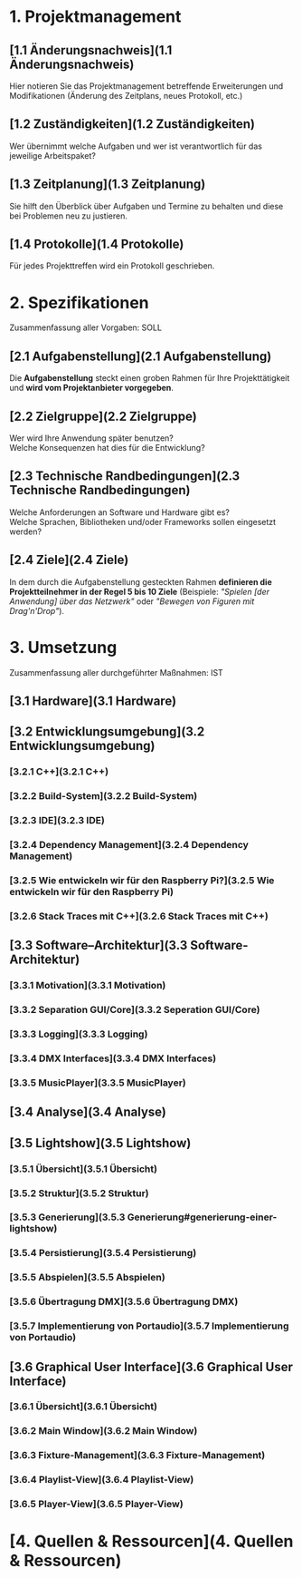 # 1. Projektmanagement
## [1.1 Änderungsnachweis](1.1 Änderungsnachweis)
Hier notieren Sie das Projektmanagement betreffende Erweiterungen und Modifikationen (Änderung des Zeitplans, neues Protokoll, etc.)
## [1.2 Zuständigkeiten](1.2 Zuständigkeiten)
Wer übernimmt welche Aufgaben und wer ist verantwortlich für das jeweilige Arbeitspaket?
## [1.3 Zeitplanung](1.3 Zeitplanung)
Sie hilft den Überblick über Aufgaben und Termine zu behalten und diese bei Problemen neu zu justieren.
## [1.4 Protokolle](1.4 Protokolle)
Für jedes Projekttreffen wird ein Protokoll geschrieben.
# 2. Spezifikationen
Zusammenfassung aller Vorgaben: SOLL
## [2.1 Aufgabenstellung](2.1 Aufgabenstellung)
Die **Aufgabenstellung** steckt einen groben Rahmen für Ihre Projekttätigkeit und **wird vom Projektanbieter vorgegeben**. 
## [2.2 Zielgruppe](2.2 Zielgruppe)
Wer wird Ihre Anwendung später benutzen?  
Welche Konsequenzen hat dies für die Entwicklung?
## [2.3 Technische Randbedingungen](2.3 Technische Randbedingungen)
Welche Anforderungen an Software und Hardware gibt es?  
Welche Sprachen, Bibliotheken und/oder Frameworks sollen eingesetzt werden?
## [2.4 Ziele](2.4 Ziele)
In dem durch die Aufgabenstellung gesteckten Rahmen **definieren die Projektteilnehmer in der Regel 5 bis 10 Ziele** (Beispiele: *"Spielen [der Anwendung] über das Netzwerk"* oder *"Bewegen von Figuren mit Drag'n'Drop"*). 
# 3. Umsetzung
Zusammenfassung aller durchgeführter Maßnahmen: IST
## [3.1 Hardware](3.1 Hardware)
## [3.2 Entwicklungsumgebung](3.2 Entwicklungsumgebung)
### [3.2.1 C++](3.2.1 C++)
### [3.2.2 Build-System](3.2.2 Build-System)
### [3.2.3 IDE](3.2.3 IDE)
### [3.2.4 Dependency Management](3.2.4 Dependency Management)
### [3.2.5 Wie entwickeln wir für den Raspberry Pi?](3.2.5 Wie entwickeln wir für den Raspberry Pi)
### [3.2.6 Stack Traces mit C++](3.2.6 Stack Traces mit C++)
## [3.3 Software–Architektur](3.3 Software-Architektur)
### [3.3.1 Motivation](3.3.1 Motivation)
### [3.3.2 Separation GUI/Core](3.3.2 Seperation GUI/Core)
### [3.3.3 Logging](3.3.3 Logging)
### [3.3.4 DMX Interfaces](3.3.4 DMX Interfaces)
### [3.3.5 MusicPlayer](3.3.5 MusicPlayer)
## [3.4 Analyse](3.4 Analyse)
## [3.5 Lightshow](3.5 Lightshow)
### [3.5.1 Übersicht](3.5.1 Übersicht)
### [3.5.2 Struktur](3.5.2 Struktur)
### [3.5.3 Generierung](3.5.3 Generierung#generierung-einer-lightshow)
### [3.5.4 Persistierung](3.5.4 Persistierung)
### [3.5.5 Abspielen](3.5.5 Abspielen)
### [3.5.6 Übertragung DMX](3.5.6 Übertragung DMX)
### [3.5.7 Implementierung von Portaudio](3.5.7 Implementierung von Portaudio)
## [3.6 Graphical User Interface](3.6 Graphical User Interface)
### [3.6.1 Übersicht](3.6.1 Übersicht)
### [3.6.2 Main Window](3.6.2 Main Window)
### [3.6.3 Fixture-Management](3.6.3 Fixture-Management)
### [3.6.4 Playlist-View](3.6.4 Playlist-View)
### [3.6.5 Player-View](3.6.5 Player-View)
# [4. Quellen & Ressourcen](4. Quellen & Ressourcen)